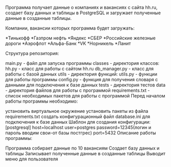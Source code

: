 Программа получает данные о компаниях и вакансиях с сайта hh.ru, создает базу данных и таблицы в PostgreSQL и загружает полученные данные в созданные таблицы.

Компании, вакансии которых программа будет загружать:

*Тинькофф
*Газпром нефть
*Яндекс
*СБЕР
*Российские железные дороги
*Аэрофлот
*Альфа-Банк
*VK
*Норникель
*Ланит

Структура репозитория:

main.py - файл для запуска программы
classes - директория классов: hh.py - класс для работы с сайтом hh.ru db_manager.py - класс для работы с базой данных
utils - директория функций: utils.py - функции для работы программы config.py - функция для получения словаря с данными для подключения к базе данных
tests - директория тестов
data - директория файлов для работы с программой
requirements.txt - список необходимых пакетов для работы с программой
Перед началом работы программы необходимо:

установить виртуальное окружение
установить пакеты из файла requirements.txt
создать конфигурационный файл database.ini для подключения к базе данных Шаблон для создания конфигурации: [postgresql] host=localhost user=postgres password=12345(логин и пароль вводим свои-от базы постгрес) port=5432
Описание работы программы:

Программа собирает данные по 10 вакансиям
Создает базу данных и таблицы
Записывает полученные данные в созданные таблицы
Выводит меню для пользователя
